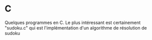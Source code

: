 # C

Quelques programmes en C. Le plus intéressant est certainement "sudoku.c" qui est l'implémentation d'un algorithme de résolution de sudoku

